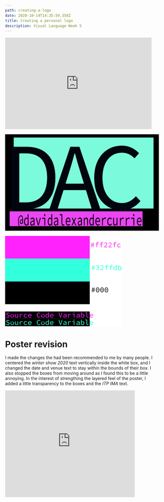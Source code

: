```yaml
---
path: creating-a-logo
date: 2020-10-14T14:35:59.358Z
title: Creating a personal logo
description: Visual Language Week 5
---
```


<iframe src="https://giphy.com/embed/ePNBmenHCyFTFFjloa" width="480" height="300" frameBorder="0" class="giphy-embed" allowFullScreen></iframe>

![Final Logo](../assets/visual-language/week-5/logo.png "Final Logo")

![Colors](../assets/visual-language/week-5/colors.svg "Colors")

# Poster revision

I made the changes the had been recommended to me by many people. I centered the _winter show 2020_ text vertically inside the white box, and I changed the date and venue text to stay within the bounds of their box. I also stopped the boxes from moving around as I found this to be a little annoying. In the interest of strengthing the layered feel of the poster, I added a little transparency to the boxes and the _ITP IMA_ text.

<iframe style="border: none" src="https://davidalexandercurrie.github.io/itp-poster/" width="425" height="350"></iframe>
